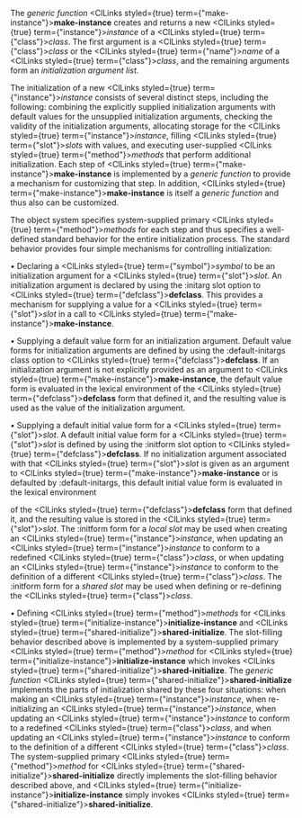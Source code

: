  



The *generic function* <ClLinks styled={true} term={"make-instance"}><b>make-instance</b></ClLinks> creates and returns a new <ClLinks styled={true} term={"instance"}><i>instance</i></ClLinks> of a <ClLinks styled={true} term={"class"}><i>class</i></ClLinks>. The first argument is a <ClLinks styled={true} term={"class"}><i>class</i></ClLinks> or the <ClLinks styled={true} term={"name"}><i>name</i></ClLinks> of a <ClLinks styled={true} term={"class"}><i>class</i></ClLinks>, and the remaining arguments form an *initialization argument list*. 



The initialization of a new <ClLinks styled={true} term={"instance"}><i>instance</i></ClLinks> consists of several distinct steps, including the following: combining the explicitly supplied initialization arguments with default values for the unsupplied initialization arguments, checking the validity of the initialization arguments, allocating storage for the <ClLinks styled={true} term={"instance"}><i>instance</i></ClLinks>, filling <ClLinks styled={true} term={"slot"}><i>slots</i></ClLinks> with values, and executing user-supplied <ClLinks styled={true} term={"method"}><i>methods</i></ClLinks> that perform additional initialization. Each step of <ClLinks styled={true} term={"make-instance"}><b>make-instance</b></ClLinks> is implemented by a *generic function* to provide a mechanism for customizing that step. In addition, <ClLinks styled={true} term={"make-instance"}><b>make-instance</b></ClLinks> is itself a *generic function* and thus also can be customized. 



The object system specifies system-supplied primary <ClLinks styled={true} term={"method"}><i>methods</i></ClLinks> for each step and thus specifies a well-defined standard behavior for the entire initialization process. The standard behavior provides four simple mechanisms for controlling initialization: 



*•* Declaring a <ClLinks styled={true} term={"symbol"}><i>symbol</i></ClLinks> to be an initialization argument for a <ClLinks styled={true} term={"slot"}><i>slot</i></ClLinks>. An initialization argument is declared by using the :initarg slot option to <ClLinks styled={true} term={"defclass"}><b>defclass</b></ClLinks>. This provides a mechanism for supplying a value for a <ClLinks styled={true} term={"slot"}><i>slot</i></ClLinks> in a call to <ClLinks styled={true} term={"make-instance"}><b>make-instance</b></ClLinks>. 



*•* Supplying a default value form for an initialization argument. Default value forms for initialization arguments are defined by using the :default-initargs class option to <ClLinks styled={true} term={"defclass"}><b>defclass</b></ClLinks>. If an initialization argument is not explicitly provided as an argument to <ClLinks styled={true} term={"make-instance"}><b>make-instance</b></ClLinks>, the default value form is evaluated in the lexical environment of the <ClLinks styled={true} term={"defclass"}><b>defclass</b></ClLinks> form that defined it, and the resulting value is used as the value of the initialization argument. 



*•* Supplying a default initial value form for a <ClLinks styled={true} term={"slot"}><i>slot</i></ClLinks>. A default initial value form for a <ClLinks styled={true} term={"slot"}><i>slot</i></ClLinks> is defined by using the :initform slot option to <ClLinks styled={true} term={"defclass"}><b>defclass</b></ClLinks>. If no initialization argument associated with that <ClLinks styled={true} term={"slot"}><i>slot</i></ClLinks> is given as an argument to <ClLinks styled={true} term={"make-instance"}><b>make-instance</b></ClLinks> or is defaulted by :default-initargs, this default initial value form is evaluated in the lexical environment 



of the <ClLinks styled={true} term={"defclass"}><b>defclass</b></ClLinks> form that defined it, and the resulting value is stored in the <ClLinks styled={true} term={"slot"}><i>slot</i></ClLinks>. The :initform form for a *local slot* may be used when creating an <ClLinks styled={true} term={"instance"}><i>instance</i></ClLinks>, when updating an <ClLinks styled={true} term={"instance"}><i>instance</i></ClLinks> to conform to a redefined <ClLinks styled={true} term={"class"}><i>class</i></ClLinks>, or when updating an <ClLinks styled={true} term={"instance"}><i>instance</i></ClLinks> to conform to the definition of a different <ClLinks styled={true} term={"class"}><i>class</i></ClLinks>. The :initform form for a *shared slot* may be used when defining or re-defining the <ClLinks styled={true} term={"class"}><i>class</i></ClLinks>. 



*•* Defining <ClLinks styled={true} term={"method"}><i>methods</i></ClLinks> for <ClLinks styled={true} term={"initialize-instance"}><b>initialize-instance</b></ClLinks> and <ClLinks styled={true} term={"shared-initialize"}><b>shared-initialize</b></ClLinks>. The slot-filling behavior described above is implemented by a system-supplied primary <ClLinks styled={true} term={"method"}><i>method</i></ClLinks> for <ClLinks styled={true} term={"initialize-instance"}><b>initialize-instance</b></ClLinks> which invokes <ClLinks styled={true} term={"shared-initialize"}><b>shared-initialize</b></ClLinks>. The *generic function* <ClLinks styled={true} term={"shared-initialize"}><b>shared-initialize</b></ClLinks> implements the parts of initialization shared by these four situations: when making an <ClLinks styled={true} term={"instance"}><i>instance</i></ClLinks>, when re-initializing an <ClLinks styled={true} term={"instance"}><i>instance</i></ClLinks>, when updating an <ClLinks styled={true} term={"instance"}><i>instance</i></ClLinks> to conform to a redefined <ClLinks styled={true} term={"class"}><i>class</i></ClLinks>, and when updating an <ClLinks styled={true} term={"instance"}><i>instance</i></ClLinks> to conform to the definition of a different <ClLinks styled={true} term={"class"}><i>class</i></ClLinks>. The system-supplied primary <ClLinks styled={true} term={"method"}><i>method</i></ClLinks> for <ClLinks styled={true} term={"shared-initialize"}><b>shared-initialize</b></ClLinks> directly implements the slot-filling behavior described above, and <ClLinks styled={true} term={"initialize-instance"}><b>initialize-instance</b></ClLinks> simply invokes <ClLinks styled={true} term={"shared-initialize"}><b>shared-initialize</b></ClLinks>. 







 



 



